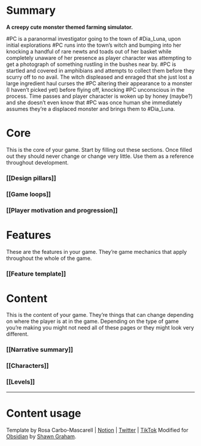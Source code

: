 # Summary
**A creepy cute monster themed farming simulator.**

#PC is a paranormal investigator going to the town of #Dia_Luna, upon initial explorations #PC runs into the town’s witch and bumping into her knocking a handful of rare newts and toads out of her basket while completely unaware of her presence as player character was attempting to get a photograph of something rustling in the bushes near by. #PC is startled and covered in amphibians and attempts to collect them before they scurry off to no avail. The witch displeased and enraged that she just lost a large ingredient haul curses the #PC altering their appearance to a monster (I haven’t picked yet) before flying off, knocking #PC unconscious in the process. Time passes and player character is woken up by honey (maybe?) and she doesn’t even know that #PC was once human she immediately assumes they’re a displaced monster and brings them to #Dia_Luna.
# Core
This is the core of your game. Start by filling out these sections. Once filled out they should never change or change very little. Use them as a reference throughout development.

### [[Design pillars]]
### [[Game loops]]
### [[Player motivation and progression]]
# Features
These are the features in your game. They’re game mechanics that apply throughout the whole of the game.
### [[Feature template]]
# Content
This is the content of your game. They’re things that can change depending on where the player is at in the game. Depending on the type of game you’re making you might not need all of these pages or they might look very different.
### [[Narrative summary]]
### [[Characters]]
### [[Levels]]
---
# Content usage
Template by Rosa Carbo-Mascarell | [Notion](https://glamorous-save-06a.notion.site/Game-design-template-0132383574dd4c2dbff5d14e3a90761c) | [Twitter](https://twitter.com/moreelen) | [TikTok](https://www.tiktok.com/@moreelen)
Modified for [Obsidian](https://obsidian.md) by [Shawn Graham](https://shawngraham.github.io).